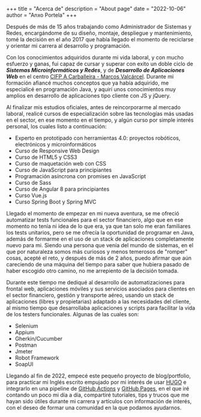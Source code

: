 +++
title = "Acerca de"
description = "About page"
date = "2022-10-06"
author = "Anxo Portela"
+++

Después de más de 15 años trabajando como Administrador de Sistemas y Redes, encargándome de su diseño, montaje, despliegue y mantenimiento, tomé la decisión en el año 2017 que había llegado el momento de reciclarse y orientar mi carrera al desarrollo y programación. 

Con los conocimientos adquiridos durante mi vida laboral, y con mucho esfuerzo y ganas, fui capaz de cursar y superar con exito un doble ciclo de _**Sistemas Microinformáticos y Redes**_, y de _**Desarrollo de Aplicaciones Web**_ en el centro [CIFP A Carballeira - Marcos Valcárcel](https://cifpacarballeira.gal/). Durante mi formación afiancé muchos conceptos que ya había adquirido, me especialicé en programación Java, y aquirí unos conocimientos muy amplios en desarrollo de aplicaciones tipo cliente con JS y jQuery.

Al finalizar mis estudios oficiales, antes de reincorporarme al mercado laboral, realicé cursos de especialización sobre las tecnologías más usadas en el sector, en ese momento en el tiempo, y algún curso por simple interés personal, los cuales listo a continuación:

 - Experto en prototipado con herramientas 4.0: proyectos robóticos, electrónicos y microinformáticos
 - Curso de Responsive Web Design
 - Curso de HTML5 y CSS3
 - Curso de maquetación web con CSS
 - Curso de JavaScript para principiantes
 - Programación asíncrona con promises en JavaScript
 - Curso de Sass
 - Curso de Angular 8 para principiantes
 - Curso Vue.js
 - Curso Spring Boot y Spring MVC

Llegado el momento de empezar en mi nueva aventura, se me ofreció automatizar tests funcionales para el sector financiero, algo que en ese momento no tenía ni idea de lo que era, ya que tan solo me eran familiares los tests unitarios, pero se me ofrecía la oportunidad de programar en Java, además de formarme en el uso de un stack de aplicaciones completamente nuevo para mi. Siendo una persona que venía del mundo de sistemas, en el que por naturaleza somos más curiosos y menos temerosos de "romper" cosas, acepté el reto, y después de más de 2 años, puedo afirmar que aún careciendo de una máquina del tiempo para saber que hubiera pasado de haber escogido otro camino, no me arrepiento de la decisión tomada.

Durante este tiempo me dediqué al desarrollo de automatizaciones para frontal web, aplicaciones móviles y sus servicios asociados para clientes en el sector financiero, gestión y transporte aéreo, usando un stack de aplicaciones (libres y propietarias) adaptado a las necesidades del cliente, al mismo tiempo que desarrollaba aplicaciones y scripts para facilitar la vida de los testers funcionales. Algunas de las cuales son:

 - Selenium
 - Appium
 - Gherkin/Cucumber
 - Postman
 - Jmeter
 - Robot Framework
 - SoapUI

Llegando al fin de 2022, empecé este pequeño proyecto de blog/portfolio, para practicar mi Inglés escrito empujado por mi interés de usar [HUGO](https://gohugo.io/) e integrarlo en una pipeline de [GitHub Actions](https://github.com/features/actions) y [GitHub Pages](https://pages.github.com/), en el que iré contando un poco mi día a día, compartiré tutoriales, tips y trucos que me hayan sido útiles durante mi carrera y artículos con información de interés, con el deseo de formar una comunidad en la que podamos ayudarnos.

